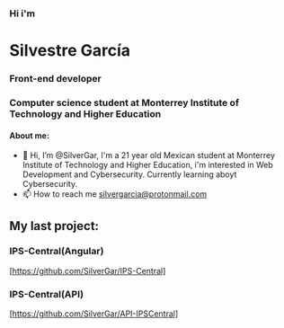 ### Hi i'm
# Silvestre García
### Front-end developer
### Computer science student at Monterrey Institute of Technology and Higher Education
#### About me:
- 👋 Hi, I’m @SilverGar, I'm a 21 year old Mexican student at Monterrey Institute of Technology and Higher Education, i'm interested in Web Development and Cybersecurity. Currently learning aboyt Cybersecurity.
- 📫 How to reach me silvergarcia@protonmail.com

## My last project:
### IPS-Central(Angular)
[https://github.com/SilverGar/IPS-Central]

### IPS-Central(API)
[https://github.com/SilverGar/API-IPSCentral]
<!---
SilverGar/SilverGar is a ✨ special ✨ repository because its `README.md` (this file) appears on your GitHub profile.
You can click the Preview link to take a look at your changes.
--->
